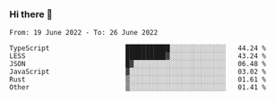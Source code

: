 ### Hi there 👋

<!--START_SECTION:waka-->

```text
From: 19 June 2022 - To: 26 June 2022

TypeScript                   ███████████░░░░░░░░░░░░░░   44.24 %
LESS                         ██████████▓░░░░░░░░░░░░░░   43.24 %
JSON                         █▓░░░░░░░░░░░░░░░░░░░░░░░   06.48 %
JavaScript                   ▓░░░░░░░░░░░░░░░░░░░░░░░░   03.02 %
Rust                         ▒░░░░░░░░░░░░░░░░░░░░░░░░   01.61 %
Other                        ▒░░░░░░░░░░░░░░░░░░░░░░░░   01.41 %
```

<!--END_SECTION:waka-->

<!--
**jtaox/jtaox** is a ✨ _special_ ✨ repository because its `README.md` (this file) appears on your GitHub profile.

Here are some ideas to get you started:

- 🔭 I’m currently working on ...
- 🌱 I’m currently learning ...
- 👯 I’m looking to collaborate on ...
- 🤔 I’m looking for help with ...
- 💬 Ask me about ...
- 📫 How to reach me: ...
- 😄 Pronouns: ...
- ⚡ Fun fact: ...
-->
